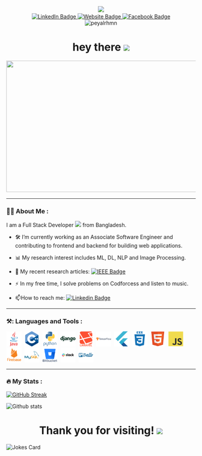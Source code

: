 <!--
### Hi there 👋
**peyalrhmn/peyalrhmn** is a ✨ _special_ ✨ repository because its `README.md` (this file) appears on your GitHub profile.

Here are some ideas to get you started:

- 🔭 I’m currently working on ...
- 🌱 I’m currently learning ...
- 👯 I’m looking to collaborate on ...
- 🤔 I’m looking for help with ...
- 💬 Ask me about ...
- 📫 How to reach me: ...
- 😄 Pronouns: ...
- ⚡ Fun fact: ...
-->

<div id="header" align="center">
  <img src="https://media.giphy.com/media/13HgwGsXF0aiGY/giphy.gif" width="100"/>
</div>

<div id="badges" align="center">
  <a href="https://www.linkedin.com/in/md-hasibur-rahman2000/">
    <img src="https://img.shields.io/badge/LinkedIn-blue?style=for-the-badge&logo=linkedin&logoColor=white" alt="LinkedIn Badge"/>
  </a>
  <a href="https://peyalrhmn.github.io/">
    <img src="https://img.shields.io/badge/Website-red?style=for-the-badge&logo=website&logoColor=white" alt="Website Badge"/>
  </a>
  <a href="https://www.facebook.com/pialhrhmn">
    <img src="https://img.shields.io/badge/Facebook-blue?style=for-the-badge&logo=facebook&logoColor=white" alt="Facebook Badge"/>
  </a>
</div>

<div id="viewcounter" align="center">
  <img src="https://komarev.com/ghpvc/?username=peyalrhmn&style=flat-square&color=blue" alt="peyalrhmn"/>
</div>

<h1 align="center">
  hey there
  <img src="https://media.giphy.com/media/hvRJCLFzcasrR4ia7z/giphy.gif" width="30px"/>
</h1>

<div align="center">
  <img src="https://media.giphy.com/media/LqMn3zJKoi93O/giphy.gif" width="600" height="350"/>
</div>

---

### :man_technologist: About Me :
I am a Full Stack Developer <img src="https://media.giphy.com/media/WUlplcMpOCEmTGBtBW/giphy.gif" width="30"> from Bangladesh.

- :hammer_and_wrench: I’m currently working as an Associate Software Engineer and contributing to frontend and backend for building web applications.

- :bar_chart: My research interest includes ML, DL, NLP and Image Processing.

- :test_tube: My recent research articles: [![IEEE Badge](https://img.shields.io/badge/-Articles-yellow?style=flat&logo=IEEE&logoColor=white)](https://ieeexplore.ieee.org/document/9965629)

- :zap: In my free time, I solve problems on Codforcess and listen to music.

- :mailbox:How to reach me: [![Linkedin Badge](https://img.shields.io/badge/-Message-blue?style=flat&logo=Linkedin&logoColor=white)](https://www.linkedin.com/in/md-hasibur-rahman2000/)


---

### ⚒️: Languages and Tools :

<div>
  <img src="https://github.com/devicons/devicon/blob/master/icons/java/java-original-wordmark.svg" title="Java" alt="Java" width="40" height="40"/>&nbsp;
  <img src="https://github.com/devicons/devicon/blob/master/icons/cplusplus/cplusplus-original.svg" title="Cplusplus" alt="cplusplus" width="40" height="40"/>&nbsp;
  <img src="https://github.com/devicons/devicon/blob/master/icons/python/python-original-wordmark.svg" title="Python" alt="python" width="40" height="40"/>&nbsp;
  <img src="https://github.com/devicons/devicon/blob/master/icons/django/django-plain-wordmark.svg" title="Django" alt="django" width="40" height="40"/>&nbsp;
  <img src="https://github.com/devicons/devicon/blob/master/icons/laravel/laravel-plain-wordmark.svg" title="Laravel" alt="laravel" width="40" height="40"/>&nbsp;
  <img src="https://github.com/devicons/devicon/blob/master/icons/tensorflow/tensorflow-original-wordmark.svg" title="Tensorflow" alt="tensorflow" width="40" height="40"/>&nbsp;
  <img src="https://github.com/devicons/devicon/blob/master/icons/flutter/flutter-original.svg" title="Flutter" alt="Flutter" width="40" height="40"/>&nbsp;
  <img src="https://github.com/devicons/devicon/blob/master/icons/css3/css3-plain-wordmark.svg"  title="CSS3" alt="CSS" width="40" height="40"/>&nbsp;
  <img src="https://github.com/devicons/devicon/blob/master/icons/html5/html5-original.svg" title="HTML5" alt="HTML" width="40" height="40"/>&nbsp;
  <img src="https://github.com/devicons/devicon/blob/master/icons/javascript/javascript-original.svg" title="JavaScript" alt="JavaScript" width="40" height="40"/>&nbsp;
  <img src="https://github.com/devicons/devicon/blob/master/icons/firebase/firebase-plain-wordmark.svg" title="Firebase" alt="Firebase" width="40" height="40"/>&nbsp;
  <img src="https://github.com/devicons/devicon/blob/master/icons/mysql/mysql-original-wordmark.svg" title="MySQL"  alt="MySQL" width="40" height="40"/>&nbsp;
  <img src="https://github.com/devicons/devicon/blob/master/icons/bitbucket/bitbucket-original-wordmark.svg" title="Bitbucket"  alt="bitbucket" width="40" height="40"/>&nbsp;
  <img src="https://github.com/devicons/devicon/blob/master/icons/slack/slack-original-wordmark.svg" title="Slack"  alt="slack" width="40" height="40"/>&nbsp;
  <img src="https://github.com/devicons/devicon/blob/master/icons/trello/trello-plain-wordmark.svg" title="Trello" alt="trello" width="40" height="40"/>
</div>


---

### :fire: My Stats :

[![GitHub Streak](http://github-readme-streak-stats.herokuapp.com?user=peyalrhmn&theme=nightowl&hide_border=true)](https://git.io/streak-stats)

<!--[![Top Langs](https://github-readme-stats.vercel.app/api/top-langs/?username=peyalrhmn&layout=compact&theme=vision-friendly-dark&hide_border=true)](https://github.com/anuraghazra/github-readme-stats)-->

![Github stats](https://github-readme-stats.vercel.app/api?username=peyalrhmn&theme=highcontrast&show_icons=true&count_private=true)

<h1 align="center">
  Thank you for visiting!
  <img src="https://media.giphy.com/media/2fPig3PMSsZqIbq0Tc/giphy.gif" width="45px"/>
</h1>

![Jokes Card](https://readme-jokes.vercel.app/api?hideBorder&theme=onedark)

